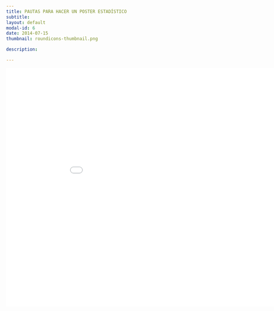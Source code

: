 ```yaml
---
title: PAUTAS PARA HACER UN POSTER ESTADÍSTICO
subtitle: 
layout: default
modal-id: 6
date: 2014-07-15
thumbnail: roundicons-thumbnail.png

description: 

---
```


<html>
<body>
<embed src="img/guia.pdf" width="950" height="650">
</body>
</html>